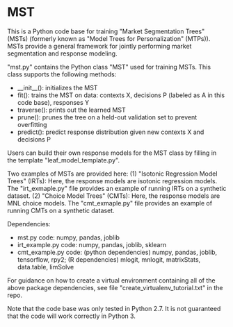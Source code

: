 # MST

This is a Python code base for training "Market Segmentation Trees" (MSTs) (formerly known as "Model Trees for Personalization" (MTPs)). MSTs provide a general framework for jointly performing market segmentation and response modeling. 

"mst.py" contains the Python class "MST" used for training MSTs. This class supports the following methods:
* \_\_init\_\_(): initializes the MST
* fit(): trains the MST on data: contexts X, decisions P (labeled as A in this code base), responses Y
* traverse(): prints out the learned MST
* prune(): prunes the tree on a held-out validation set to prevent overfitting
* predict(): predict response distribution given new contexts X and decisions P

Users can build their own response models for the MST class by filling in the template "leaf_model_template.py".

Two examples of MSTs are provided here:
(1) "Isotonic Regression Model Trees" (IRTs): Here, the response models are isotonic regression models. The "irt_exmaple.py" file provides an example of running IRTs on a synthetic dataset.
(2) "Choice Model Trees" (CMTs): Here, the response models are MNL choice models. The "cmt_exmaple.py" file provides an example of running CMTs on a synthetic dataset.

Dependencies:
* mst.py code: numpy, pandas, joblib
* irt_example.py code: numpy, pandas, joblib, sklearn
* cmt_example.py code: (python dependencies) numpy, pandas, joblib, tensorflow, rpy2; (R dependencies) mlogit, mnlogit, matrixStats, data.table, limSolve

For guidance on how to create a virtual environment containing all of the above package dependencies, see file "create_virtualenv_tutorial.txt" in the repo.

Note that the code base was only tested in Python 2.7. It is not guaranteed that the code will work correctly in Python 3. 
